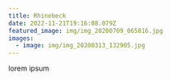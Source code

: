 ```yaml
---
title: Rhinebeck
date: 2022-11-21T19:16:08.079Z
featured_image: img/img_20200709_065816.jpg
images:
  - image: img/img_20200313_132905.jpg
---
```

l﻿orem ipsum